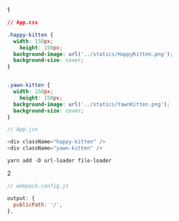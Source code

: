 1
```css
// App.css

.happy-kitten {
  width: 150px;
	height: 150px;
  background-image: url('../statics/HappyKitten.png');
  background-size: cover;
}


.yawn-kitten {
  width: 150px;
	height: 150px;
  background-image: url('../statics/YawnKitten.png');
  background-size: cover;
}
```

```javascript
// App.jsx

<div className="happy-kitten" />
<div className="yawn-kitten" />
```

`yarn add -D url-loader file-loader`

2
```javascript
// webpack.config.js

output: {
  publicPath: '/',
},
```